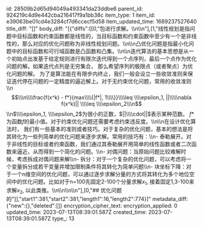 id: 28509b2d65d94049a493341da23ddbe6
parent_id: 924219c4d9e442cba216417f9a1bb38c
item_type: 1
item_id: e39063be01cd4e3284cf7d6ccecf5d58
item_updated_time: 1689237527640
title_diff: "[]"
body_diff: "[{\"diffs\":[[0,\"包进行求解。\\\n\\\n\"],[1,\"线性规划是指问题中目标函数和约束函数都是线性的，当目标函数和约束函数中至少有一个是非线性的，那么对应的优化问题称为非线性规划问题。\\\n\\\n凸优化问题是指最小化问题中的目标函数和可行域函数是凸函数和凸集。\\\n\\\n迭代算法的基本思想是从一个初始点出发基于给定规则进行有限次迭代得到一个点序列，最后一个点作为优化问题的解。如果迭代点列是无穷集合， 那么希望序列的极限点（或者聚点）为优化问题的解。 为了是算法能在有限步内终止，我们一般会设立一些收敛准则来保证迭代停在问题的一定精度的逼近解上。对于无约束优化问题，常用的收敛准则\\\n$$\\\n\\\\frac{f(x^k) - f*}{max\\\\{|f*|, 1\\\\}}\\\\leq \\\\epsilon_1, ||\\\\\nabla f(x^k)|| \\\\leq \\\\epsilon_2\\\n$$\\\n$\\\\epsilon_1, \\\\epsilon_2$为很小的正数，$||\\\\cdot||$表示某种范数。 $f*$为函数$f$的最小值。对于约束优化问题还需要考虑约束违反度。\\\n\\\n在设计优化算法时， 我们有一些基本的准则或者技巧。对于复杂的优化问题，基本的想法是将其转化为一些列简单的优化问题来逐步求解。常用的技巧有：\\\n- 泰勒展开。对于非线性的目标或者约束函数，我们通过其泰勒展开用简单的线性函数或者二次函数来逼近，从而得到一个简化的问题。\\\n- 对偶问题：当原始问题比较难解时候，考虑拆成对偶问题来解\\\n- 拆分：对于一个复杂的优化问题，可以考虑将一个变量拆分成若干变量并增加限制条件将其转化为简单问题\\\n- 块坐标下降：对于一个n维空间的优化问题，可以通过逐步求解分量的方式将其转化为多个地位空间中的优化问题。比如对于n=100先固定2-100个分量求解$x_1$, 接着固定1,3-100来求解$x_2$, 以此类推。\\\n\\\n\\\n\\\n\"],[0,\"## 优化问题的\"]],\"start1\":381,\"start2\":381,\"length1\":16,\"length2\":774}]"
metadata_diff: {"new":{},"deleted":[]}
encryption_cipher_text: 
encryption_applied: 0
updated_time: 2023-07-13T08:39:01.587Z
created_time: 2023-07-13T08:39:01.587Z
type_: 13